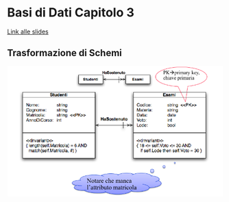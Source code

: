 # Basi di Dati Capitolo 3

[Link alle slides](https://elearning.di.unipi.it/pluginfile.php/77030/mod_resource/content/2/4a.ModelloRel_progLogica_Parte_II.pdf)

## Trasformazione di Schemi

<p align="center">
  <img src="./assets/bd-3-1.png" alt="is" />
</p>

